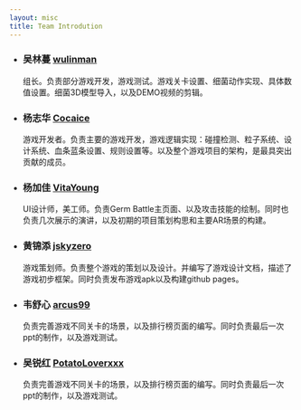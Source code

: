 ```yaml
---
layout: misc
title: Team Introdution
---
```



- ### 吴林蔓 [wulinman](https://github.com/wulinman)

  组长。负责部分游戏开发，游戏测试。游戏关卡设置、细菌动作实现、具体数值设置。细菌3D模型导入，以及DEMO视频的剪辑。

- ### 杨志华 [Cocaice](https://github.com/Cocaice)

  游戏开发者。负责主要的游戏开发，游戏逻辑实现：碰撞检测、粒子系统、设计系统、血条蓝条设置、规则设置等。以及整个游戏项目的架构，是最具突出贡献的成员。

- ### 杨加佳 [VitaYoung](https://github.com/VitaYoung)

  UI设计师，美工师。负责Germ Battle主页面、以及攻击技能的绘制。同时也负责几次展示的演讲，以及初期的项目策划构思和主要AR场景的构建。

- ### 黄锦添 [jskyzero](https://github.com/jskyzero)

  游戏策划师。负责整个游戏的策划以及设计。并编写了游戏设计文档，描述了游戏初步框架。同时负责发布游戏apk以及构建github pages。

- ### 韦舒心 [arcus99](https://github.com/arcus99)

  负责完善游戏不同关卡的场景，以及排行榜页面的编写。同时负责最后一次ppt的制作，以及游戏测试。

- ### 吴锐红 [PotatoLoverxxx](https://github.com/PotatoLoverxxx)

  负责完善游戏不同关卡的场景，以及排行榜页面的编写。同时负责最后一次ppt的制作，以及游戏测试。
